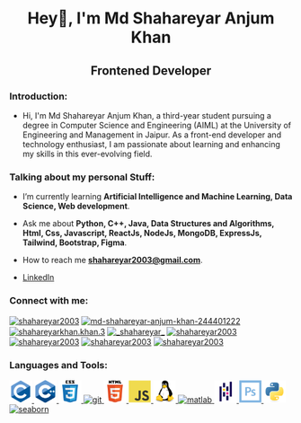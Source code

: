 <h1  align="center">Hey👋, I'm Md Shahareyar Anjum Khan</h1>

<h2 align="center">Frontened Developer</h2>
<h3 align="justify">Introduction:</h3>

- Hi, I'm Md Shahareyar Anjum Khan, a third-year student pursuing a degree in Computer Science and Engineering (AIML) at the University of Engineering and Management in Jaipur. As a front-end developer and technology enthusiast, I am passionate about learning and enhancing my skills in this ever-evolving field.

<h3 align="left">Talking about my personal Stuff:</h3>

- I’m currently learning **Artificial Intelligence and Machine Learning, Data Science, Web development**.
- Ask me about **Python, C++, Java, Data Structures and Algorithms, Html, Css, Javascript, ReactJs, NodeJs, MongoDB, ExpressJs, Tailwind, Bootstrap, Figma**.
- How to reach me **shahareyar2003@gmail.com**.
  
- <a href="https://www.linkedin.com/in/md-shahareyar-anjum-khan-244401222/" target="blank">LinkedIn</a>

<h3 align="left">Connect with me:</h3>
<p align="left">
<a href="https://twitter.com/shahareyar2003" target="blank"><img align="center" src="https://raw.githubusercontent.com/rahuldkjain/github-profile-readme-generator/master/src/images/icons/Social/twitter.svg" alt="shahareyar2003" height="30" width="40" /></a>
<a href="https://linkedin.com/in/md-shahareyar-anjum-khan-244401222" target="blank"><img align="center" src="https://raw.githubusercontent.com/rahuldkjain/github-profile-readme-generator/master/src/images/icons/Social/linked-in-alt.svg" alt="md-shahareyar-anjum-khan-244401222" height="30" width="40" /></a>
<a href="https://fb.com/shahareyarkhan.khan.3" target="blank"><img align="center" src="https://raw.githubusercontent.com/rahuldkjain/github-profile-readme-generator/master/src/images/icons/Social/facebook.svg" alt="shahareyarkhan.khan.3" height="30" width="40" /></a>
<a href="https://instagram.com/_shahareyar_" target="blank"><img align="center" src="https://raw.githubusercontent.com/rahuldkjain/github-profile-readme-generator/master/src/images/icons/Social/instagram.svg" alt="_shahareyar_" height="30" width="40" /></a>
<a href="https://www.codechef.com/users/shahareyar2003" target="blank"><img align="center" src="https://cdn.jsdelivr.net/npm/simple-icons@3.1.0/icons/codechef.svg" alt="shahareyar2003" height="30" width="40" /></a>
<a href="https://www.hackerrank.com/shahareyar2003" target="blank"><img align="center" src="https://raw.githubusercontent.com/rahuldkjain/github-profile-readme-generator/master/src/images/icons/Social/hackerrank.svg" alt="shahareyar2003" height="30" width="40" /></a>
<a href="https://www.leetcode.com/shahareyar2003" target="blank"><img align="center" src="https://raw.githubusercontent.com/rahuldkjain/github-profile-readme-generator/master/src/images/icons/Social/leet-code.svg" alt="shahareyar2003" height="30" width="40" /></a>
<a href="https://auth.geeksforgeeks.org/user/shahareyar2003" target="blank"><img align="center" src="https://raw.githubusercontent.com/rahuldkjain/github-profile-readme-generator/master/src/images/icons/Social/geeks-for-geeks.svg" alt="shahareyar2003" height="30" width="40" /></a>
</p>

<h3 align="left">Languages and Tools:</h3>
<p align="left"> <a href="https://www.cprogramming.com/" target="_blank" rel="noreferrer"> <img src="https://raw.githubusercontent.com/devicons/devicon/master/icons/c/c-original.svg" alt="c" width="40" height="40"/> </a> <a href="https://www.w3schools.com/cpp/" target="_blank" rel="noreferrer"> <img src="https://raw.githubusercontent.com/devicons/devicon/master/icons/cplusplus/cplusplus-original.svg" alt="cplusplus" width="40" height="40"/> </a> <a href="https://www.w3schools.com/css/" target="_blank" rel="noreferrer"> <img src="https://raw.githubusercontent.com/devicons/devicon/master/icons/css3/css3-original-wordmark.svg" alt="css3" width="40" height="40"/> </a> <a href="https://git-scm.com/" target="_blank" rel="noreferrer"> <img src="https://www.vectorlogo.zone/logos/git-scm/git-scm-icon.svg" alt="git" width="40" height="40"/> </a> <a href="https://www.w3.org/html/" target="_blank" rel="noreferrer"> <img src="https://raw.githubusercontent.com/devicons/devicon/master/icons/html5/html5-original-wordmark.svg" alt="html5" width="40" height="40"/> </a> <a href="https://developer.mozilla.org/en-US/docs/Web/JavaScript" target="_blank" rel="noreferrer"> <img src="https://raw.githubusercontent.com/devicons/devicon/master/icons/javascript/javascript-original.svg" alt="javascript" width="40" height="40"/> </a> <a href="https://www.linux.org/" target="_blank" rel="noreferrer"> <img src="https://raw.githubusercontent.com/devicons/devicon/master/icons/linux/linux-original.svg" alt="linux" width="40" height="40"/> </a> <a href="https://www.mathworks.com/" target="_blank" rel="noreferrer"> <img src="https://upload.wikimedia.org/wikipedia/commons/2/21/Matlab_Logo.png" alt="matlab" width="40" height="40"/> </a> <a href="https://pandas.pydata.org/" target="_blank" rel="noreferrer"> <img src="https://raw.githubusercontent.com/devicons/devicon/2ae2a900d2f041da66e950e4d48052658d850630/icons/pandas/pandas-original.svg" alt="pandas" width="40" height="40"/> </a> <a href="https://www.photoshop.com/en" target="_blank" rel="noreferrer"> <img src="https://raw.githubusercontent.com/devicons/devicon/master/icons/photoshop/photoshop-line.svg" alt="photoshop" width="40" height="40"/> </a> <a href="https://www.python.org" target="_blank" rel="noreferrer"> <img src="https://raw.githubusercontent.com/devicons/devicon/master/icons/python/python-original.svg" alt="python" width="40" height="40"/> </a> <a href="https://seaborn.pydata.org/" target="_blank" rel="noreferrer"> <img src="https://seaborn.pydata.org/_images/logo-mark-lightbg.svg" alt="seaborn" width="40" height="40"/> </a> </p>

